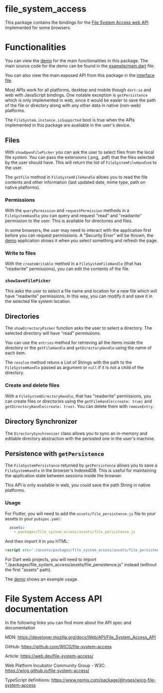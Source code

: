 # file_system_access

This package contains the bindings for the [File System Access web API](https://developer.mozilla.org/docs/Web/API/File_System_Access_API) implemented for some browsers.

# Functionalities

You can view the [demo](https://juancastillo0.github.io/file_system_access_web/) for the main functionalities in this package. The main source code for the demo can be found in the [example/main.dart](https://github.com/juancastillo0/file_system_access_web/blob/main/example/lib/main.dart) file.

You can also view the main exposed API from this package in the [interface file](https://github.com/juancastillo0/file_system_access_web/blob/main/lib/src/file_system_access_interface.dart).

Most APIs work for all platforms, desktop and mobile though `dart:io` and web with JavaScript bindings. One notable exception is `getPersistence` which is only implemented in web, since it would be easier to save the path of the file or directory along with any other data in native (non-web) platforms.

The `FileSystem.instance.isSupported` bool is true when the APIs implemented in this package are available in the user's device.

## Files

With `showOpenFilePicker` you can ask the user to select files from the local file system. You can pass the extensions (.png, .pdf) that the files selected by the user should have. This will return the list of `FileSystemFileHandle`s to the user.

The `getFile` method in `FileSystemFileHandle` allows you to read the file contents and other information (last updated date, mime type, path on native platforms).

### Permissions

With the `queryPermission` and `requestPermission` methods in a `FileSystemHandle` you can query and request "read" and "readwrite" permission to the user. This is available for directories and files.

In some browsers, the user may need to interact with the application first before you can request permissions. A "Security Error" will be thrown, the [demo](https://juancastillo0.github.io/file_system_access_web/) application shows it when you select something and refresh the page.

### Write to files

With the `createWritable` method in a `FileSystemFileHandle` (that has "readwrite" permissions), you can edit the contents of the file.

### `showSaveFilePicker`

This asks the user to select a file name and location for a new file which will have "readwrite" permissions. In this way, you can modify it and save it in the selected file system location.

## Directories

The `showDirectoryPicker` function asks the user to select a directory. The selected directory will have "read" permissions.

You can use the `entries` method for retrieving all the items inside the directory or the `getFileHandle` and `getDirectoryHandle` using the name of each item.

The `resolve` method retuns a List of Strings with the path to the `FileSystemHandle` passed as argument or `null` if it is not a child of the directory.

### Create and delete files

With a `FileSystemDirectoryHandle`, that has "readwrite" permissions, you can create files or directories using the `getFileHandle(create: true)` and `getDirectoryHandle(create: true)`. You can delete them with `removeEntry`.


## Directory Synchronizer

The `DirectorySynchronizer` class allows you to sync an in-memory and editable directory abstraction with the persisted one in the user's machine.


## Persistence with `getPersistence`

The `FileSystemPersistance` returned by `getPersistence` allows you to save a `FileSystemHandle` in the browser's IndexedDB. This is useful for maintaining the application state between sessions inside the browser.

This API is only available in web, you could save the path String in native platforms.

### Usage

For Flutter, you will need to add the `assets/file_persistence.js` file to your assets in your `pubspec.yaml`:

```yaml
  assets:
    - packages/file_system_access/assets/file_persistence.js
```

And then import it in you HTML:

```html
<script src="./assets/packages/file_system_access/assets/file_persistence.js"></script>
```

For Dart web projects, you will need to import "./packages/file_system_access/assets/file_persistence.js" instead (without the first "assets" path).

The [demo](https://juancastillo0.github.io/file_system_access_web/) shows an example usage.

# File System Access API documentation

In the following links you can find more about the API spec and documentation

MDN:
https://developer.mozilla.org/docs/Web/API/File_System_Access_API

GitHub:
https://github.com/WICG/file-system-access

Article:
https://web.dev/file-system-access/

Web Platform Incubator Community Group - W3C:
https://wicg.github.io/file-system-access/

TypeScript definitions:
https://www.npmjs.com/package/@types/wicg-file-system-access





